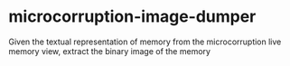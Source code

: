 # microcorruption-image-dumper
Given the textual representation of memory from the microcorruption live memory view, extract the binary image of the memory
